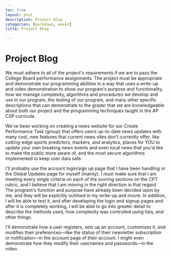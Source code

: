 ```yaml
---
toc: true
layout: post
description: Project Blog
categories: [markdown, week2]
title: Project Blog

---
```



# Project Blog 
We must adhere to all of the project's requirements if we are to pass the College Board performance assignments. The project must be appropriate and demonstrate our programming abilities in a way that uses a write-up and video demonstration to show our program's purpose and functionality, how we manage complexity, algorithms and procedures we develop and use in our program, the testing of our program, and many other specific descriptions that can demonstrate to the grader that we are knowledgeable about both our project and the programming techniques taught in the AP CSP curricula.

We've been working on creating a news website for our Create Performance Task (group) that offers users up-to-date news updates with many cool, new features that current news sites don't currently offer, like cutting-edge sports predictors, trackers, and analytics, places for YOU to update your own breaking news events and even local news that you'd like to make the public more aware of, and the most secure algorithms implemented to keep user data safe.

I'll probably use the account login/sign up page that I have been handling or the Global Updates page for myself (mainly). I must make sure that I am meeting every single criteria on each of the scoring sections on the CPT rubric, and I believe that I am moving in the right direction in that regard. The program's function and purpose have already been decided upon by me, and they will be explicitly outlined in my write-up and movie. In addition, I will be able to test it, and after developing the login and signup pages and after it is completely working, I will be able to go into greater detail to describe the methods used, how complexity was controlled using lists, and other things.

I'll demonstrate how a user registers, sets up an account, customizes it, and modifies their preferences—like the status of their newsletter subscription or notification—in the account page of their account. I might even demonstrate how they modify their usernames and passwords—in the video.
